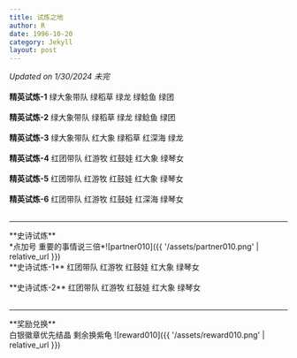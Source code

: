```yaml
---
title: 试炼之地
author: R
date: 1996-10-20
category: Jekyll
layout: post
---
```


*Updated on 1/30/2024 未完*<br>
<br>
**精英试炼-1**&nbsp;绿大象带队&nbsp;绿稻草&nbsp;绿龙&nbsp;绿鲶鱼&nbsp;绿团
<br>
<br>
**精英试炼-2**&nbsp;绿大象带队&nbsp;绿稻草&nbsp;绿龙&nbsp;绿鲶鱼&nbsp;绿团
<br>
<br>
**精英试炼-3**&nbsp;绿大象带队&nbsp;红大象&nbsp;绿稻草&nbsp;红深海&nbsp;绿龙
<br>
<br>
**精英试炼-4**&nbsp;红团带队&nbsp;红游牧&nbsp;红鼓娃&nbsp;红大象&nbsp;绿琴女
<br>
<br>
**精英试炼-5**&nbsp;红团带队&nbsp;红游牧&nbsp;红鼓娃&nbsp;红大象&nbsp;绿琴女
<br>
<br>
**精英试炼-6**&nbsp;红团带队&nbsp;红游牧&nbsp;红鼓娃&nbsp;红深海&nbsp;绿琴女
<br>
<br>
<hr>
**史诗试炼**
<br>
*点加号 重要的事情说三倍*![partner010]({{ '/assets/partner010.png' | relative_url }})
<br>
**史诗试炼-1**&nbsp;红团带队&nbsp;红游牧&nbsp;红鼓娃&nbsp;红大象&nbsp;绿琴女
<br>
<br>
**史诗试炼-2**&nbsp;红团带队&nbsp;红游牧&nbsp;红鼓娃&nbsp;红大象&nbsp;绿琴女
<br>
<br>
<hr>
**奖励兑换**
<br>
白银徽章优先结晶 剩余换紫龟 ![reward010]({{ '/assets/reward010.png' | relative_url }})
